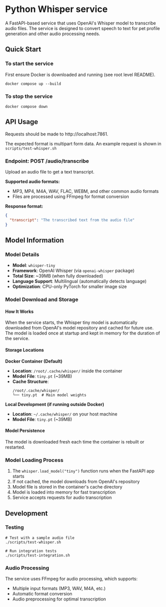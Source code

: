 # Python Whisper service

A FastAPI-based service that uses OpenAI's Whisper model to transcribe audio files. The service is designed to convert speech to text for pet profile generation and other audio processing needs.

## Quick Start

### To start the service
First ensure Docker is downloaded and running (see root level README).

```shell
docker compose up --build
```

### To stop the service

```shell
docker compose down
```

## API Usage

Requests should be made to http://localhost:7861.

The expected format is multipart form data.
An example request is shown in `scripts/test-whisper.sh`

### Endpoint: POST /audio/transcribe

Upload an audio file to get a text transcript.

**Supported audio formats:**

- MP3, MP4, M4A, WAV, FLAC, WEBM, and other common audio formats
- Files are processed using FFmpeg for format conversion

**Response format:**

```json
{
  "transcript": "The transcribed text from the audio file"
}
```

## Model Information

### Model Details
- **Model**: `whisper-tiny`
- **Framework**: OpenAI Whisper (via `openai-whisper` package)
- **Total Size**: ~39MB (when fully downloaded)
- **Language Support**: Multilingual (automatically detects language)
- **Optimization**: CPU-only PyTorch for smaller image size

### Model Download and Storage

#### How It Works

When the service starts, the Whisper tiny model is automatically downloaded from OpenAI's model repository and cached for future use. The model is loaded once at startup and kept in memory for the duration of the service.

#### Storage Locations

**Docker Container (Default)**

- **Location**: `/root/.cache/whisper/` inside the container
- **Model File**: `tiny.pt` (~39MB)
- **Cache Structure**:
  ```
  /root/.cache/whisper/
  └── tiny.pt  # Main model weights
  ```

**Local Development (if running outside Docker)**

- **Location**: `~/.cache/whisper/` on your host machine
- **Model File**: `tiny.pt` (~39MB)

#### Model Persistence

The model is downloaded fresh each time the container is rebuilt or restarted.

### Model Loading Process

1. The `whisper.load_model("tiny")` function runs when the FastAPI app starts
2. If not cached, the model downloads from OpenAI's repository
3. Model file is stored in the container's cache directory
4. Model is loaded into memory for fast transcription
5. Service accepts requests for audio transcription

## Development

### Testing

```shell
# Test with a sample audio file
./scripts/test-whisper.sh

# Run integration tests
./scripts/test-integration.sh
```

### Audio Processing

The service uses FFmpeg for audio processing, which supports:

- Multiple input formats (MP3, WAV, M4A, etc.)
- Automatic format conversion
- Audio preprocessing for optimal transcription
